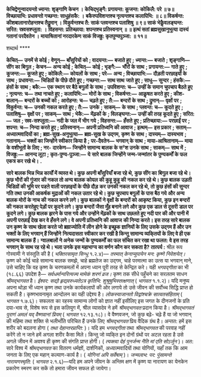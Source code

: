 **केचिद्वेणून्वादयन्तो ध्मान्त: शृङ्गाणि केचन ।** **केचिद्भृङ्गै: प्रगायन्त: कूजन्त: कोकिलै: परे ॥ ७॥** **विच्छायाभि: प्रधावन्तो गच्छन्त: साधुहंसकै: ।** **बकैरुपविशन्तश्च नृत्यन्तश्च कलापिभि: ॥ ८॥** **विकर्षन्त: कीशबालानारोहन्तश्च तैद्र्रुमान् ।** **विकुर्वन्तश्च तै: साकं प्लवन्तश्च पलाशिषु ॥ ९॥** **साकं भेकैॢवलङ्घन्त: सरित: स्रवसश्प्लुता: ।** **विहसन्त: प्रतिच्छाया: शपन्तश्च प्रतिस्वनान् ॥ ॥** **इत्थं सतां ब्रह्मसुखानुभूत्या** **दास्यं गतानां परदैवतेन ।** **मायाश्रितानां नरदारकेण** **साकं विजह्रु: कृतपुण्यपुञ्जा: ॥ ११॥** 

शब्दार्थ **** 

**केचित्—** **उनमें से कोई** **; वेणून्—** **बाँसुरियों को** **; वादयन्त:—** **बजाते हुए** **; ध्मान्त:—** **बजाते** **; शृङ्गाणि—** **सींग का बिगुल** **;** **केचन—** **अन्य कोई** **; केचित्—** **कोई** **; भृङ्गै:—** **भौंरों के साथ** **; प्रगायन्त:—** **गाते हुए** **; कूजन्त:—** **कूजते हुए** **; कोकिलै:—** **कोयलों** **के साथ** **; परे—** **अन्य** **; विच्छायाभि:—** **दौड़ती परछाइयों के साथ** **; प्रधावन्त:—** **चिडिय़ों के पीछे दौते हुए** **; गच्छन्त:—** **साथ साथ** **जाते हुए** **; साधु—** **सुन्दर** **; हंसकै:—** **हंसों के साथ** **; बकै:—** **एक स्थान पर बैठे बगुलों के साथ** **; उपविशन्त: च—** **उन्हीं के समान** **चुपचाप बैठते हुए** **; नृत्यन्त: च—** **तथा नाचते हुए** **; कलापिभि:—** **मोरों के साथ** **; विकर्षन्त:—** **आकॢषत करते हुए** **; कीश-** **बालान्—** **बन्दरों के बच्चों को** **; आरोहन्त: च—** **चढ़ते हुए** **; तै:—** **बन्दरों के साथ** **; द्रुमान्—** **वृक्षों पर** **; विकुर्वन्त: च—** **उनकी** **नकल करते हुए** **; तै:—** **उनके** **; साकम्—** **के साथ** **; प्लवन्त: च—** **कूदते हुए** **; पलाशिषु—** **वृक्षों पर** **; साकम्—** **साथ** **; भेकै:—** **मेंढ़कों के** **; विलङ्घन्त:—** **उन्हीं की तरह कूदते हुए** **; सरित:—** **जल** **; स्रव-सश्प्लुता:—** **नदी के जल में भीग गये** **; विहसन्त:—** **हँसते** **हुए** **; प्रतिच्छाया:—** **परछाईं पर** **; शपन्त: च—** **निन्दा करते हुए** **; प्रतिस्वनान्—** **अपनी प्रतिध्वनि की आवाज** **; इत्थम्—** **इस प्रकार** **;** **सताम्—** **अध्यात्मवादियों का** **; ब्रह्म-सुख-अनुभूत्या—** **ब्रह्म-सुख के उद्गम, कृष्ण के साथ** **; दास्यम्—** **दास्यभाव** **; गतानाम्—** **भक्तों का जिन्होंने स्वीकार किया है** **; पर-दैवतेन—** **भगवान् के साथ** **; माया-आश्रितानाम्—** **माया के वशीभूतों के लिए** **; नर-** **दारकेण—** **जिन्होंने सामान्य बालक के स²श उनके साथ** **; साकम्—** **साथ में** **; विजह्रु:—** **आनन्द लूटा** **; कृत-पुण्य-पुञ्जा:—** **ये** **सारे बालक जिन्होंने जन्म-जन्मांतर के पुण्यकर्मों के फल एकत्र कर रखे थे।** **.** 

**सारे बालक भिन्न भिन्न कार्यों में व्यस्त थे। कुछ अपनी बाँसुरियाँ बजा रहे थे, कुछ सींग का** **बिगुल बजा रहे थे। कुछ भौरों की गुंजार की नकल तो अन्य बालक कोयल की कुहू कुहू की** **नकल कर रहे थे। कुछ बालक उड़ती चिडिय़ों की भूमि पर पडऩे वाली परछाइयों के पीछे दौड़** **कर उनकी नकल कर रहे थे, तो कुछ हंसों की सुन्दर गति तथा उनकी आकर्षक मुद्राओं की** **नकल उतार रहे थे। कुछ चुपचाप बगुलों के पास बैठ गये और अन्य बालक मोरों के नाच की** **नकल करने लगे। कुछ बालकों ने वृक्षों के बन्दरों को आकृष्ट किया, कुछ इन बन्दरों की नकल** **करतेहुए पेड़ों पर कूदने लगे। कुछ बन्दरों जैसा मुँह बनाने लगे और कुछ एक डाल से दूसरी** **डाल पर कूदने लगे। कुछ बालक झरने के पास गये और उन्होंने मेंढ़कों के साथ उछलते हुए** **नदी पार की और पानी में अपनी परछाईं देख कर वे हँसने लगे। वे अपनी प्रतिध्वनि की आवाज** **की निन्दा करते। इस तरह सारे बालक उन कृष्ण के साथ खेला करते जो ब्रह्मज्योति में लीन** **होने के इच्छुक ज्ञानियों के लिए उसके उद्गम हैं और उन भक्तों के लिए भगवान् हैं जिन्होंने** **नित्यदासता स्वीकार कर रखी है किन्तु सामान्य व्यकि्तयों के लिए वे ही एक सामान्य बालक हैं।** **ग्वालबालों ने अनेक जन्मों के पुण्यकर्मों का फल संचित कर रखा था फलत: वे इस तरह** **भगवान् के साथ रह रहे थे। भला उनके इस महाभाग्य का वर्णन कौन कर सकता है?** **तात्पर्य :** श्रील रूप गोस्वामी ने संस्तुति की है ( *भक्तिरसामृत सिन्धु* १.२.४)— *तस्मात्* *केनाप्युपायेन मन: कृष्णे निवेशयेत्।* कृष्ण को कोई चाहे सामान्य बालक समझे, चाहे ब्रह्मतेज का उद्गम, चाहे परमात्मा का उत्स या भगवान् माने, उसे चाहिए कि वह कृष्ण के चरणकमलों में अपना ध्यान पूरी तरह से केन्द्रित करे। यही *भगवद्गीता* का भी (१८.६६) उपदेश है— *सर्वधर्मान्परित्यज्य* *मामेकं शरणं व्रज।* कृष्ण तक सीधे पहुँचने का सरलतम साधन *श्रीमद्भागवत* है। *ईश्वर: सद्यो* *हृद्यवरुध्यतेऽत्र कृतिभि: शुश्रूषुभिस्तत्क्षणात्* ( *भागवत* १.१.२)। यदि मनुष्य अपना थोड़ा भी ध्यान कृष्ण तथा उनके कार्यकलापों की ओर लगाये तो उसे जीवन की सर्वोच्च सिद्धि प्राप्त हो सकती है। कृष्णभावनामृत आन्दोलन का यही उद्देश्य है। *लोकस्याजानतो विद्वांश्चक्रे सात्वतसंहिताम्* ( *भागवत*  १.७.६)। सफलता का रहस्य सामान्य लोगों को ज्ञात नहीं इसीलिए इस जगत के दीनजनों के प्रति दया-भाव से, विशेष रूप से इस कलियुग में, श्रील व्यासदेव ने हमें *श्रीमद्भागवत* प्रदान किया है। *श्रीमद्भागवतं पुराणं अमलं यद् वैष्णवानां प्रियम्* ( *भागवत* १२.१३.१८)। वे वैष्णवजन, जो कुछ बढ़े- चढ़े हैं या जो भगवान् की महिमा तथा शक्ति से भलीभाँति परिचित हैं उनके लिए *श्रीमद्भागवत* प्रिय वैदिक ग्रंथ है। अन्तत: हमें इस शरीर को बदलना होगा ( *तथा देहान्तरप्राप्ति:* )। यदि हम *भगवद्गीता*  तथा *श्रीमद्भागवत* की परवाह नहीं करेंगे तो न जाने हमें अगला शरीर कैसा मिले। किन्तु जो व्यकि्त इन दोनों ग्रंथों पर अटल रहता है उसे अगले जीवन में अवश्य ही कृष्ण की संगति प्राप्त होगी। ( *त्यक्त्वा देहं पुनर्जन्म नैति मां एति सोऽर्जुन* )। अत: सारे विश्व में *श्रीमद्भागवत* का वितरण धर्मज्ञों, दार्शनिकों, अध्यात्मवादियों तथा योगियों, यहाँ तक कि आम जनता के लिए एक महान् कल्याण-कार्य है। ( *योगिनां अपि सर्वेषाम्* )। *जन्मलाभ: पर: पुंसामन्ते नारायणस्मृति:* ( *भागवत* २.१.६)—यदि हम अपने जीवन के अन्तिम क्षण में कृष्ण या नारायण का येनकेन प्रकारेण स्मरण कर सकें तो हमारा जीवन सफल हो जायेगा।  